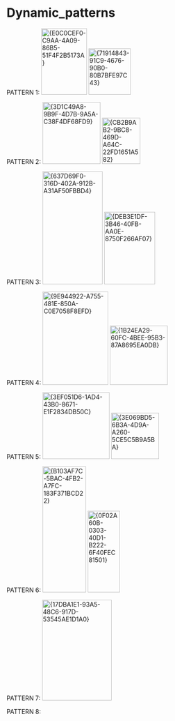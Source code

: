 # Dynamic_patterns
PATTERN 1:
<img width="105" height="152" alt="{E0C0CEF0-C9AA-4A09-86B5-51F4F2B5173A}" src="https://github.com/user-attachments/assets/a670192d-b550-438e-b408-8006980d30b1" />
<img width="97" height="106" alt="{71914843-91C9-4676-90B0-80B7BFE97C43}" src="https://github.com/user-attachments/assets/76cab629-14a8-4c8b-bf8a-f1d25641ad6a" />

PATTERN 2:
<img width="133" height="142" alt="{3D1C49A8-9B9F-4D7B-9A5A-C38F4DF68FD9}" src="https://github.com/user-attachments/assets/143766dc-5d98-4760-8e6d-28ef6cd58b8f" />
<img width="88" height="106" alt="{CB2B9AB2-9BC8-469D-A64C-22FD1651A582}" src="https://github.com/user-attachments/assets/322add27-68cc-4ff3-90e3-d5c27205dc11" />

PATTERN 3:
<img width="138" height="259" alt="{637D69F0-316D-402A-912B-A31AF50FBBD4}" src="https://github.com/user-attachments/assets/3d293343-9dfe-4315-9832-997b00801767" />
<img width="117" height="166" alt="{DEB3E1DF-3B46-40FB-AA0E-8750F266AF07}" src="https://github.com/user-attachments/assets/eb67fa7e-59e9-4de2-8865-fab10f73c2be" />

PATTERN 4:
<img width="151" height="214" alt="{9E944922-A755-481E-850A-C0E7058F8EFD}" src="https://github.com/user-attachments/assets/d0ed5a54-34e7-4327-9e52-bb2e83f5480c" />
<img width="133" height="136" alt="{1B24EA29-60FC-4BEE-95B3-87A8695EA0DB}" src="https://github.com/user-attachments/assets/7d0924c3-6552-4822-9b59-a70dbe9002e7" />

PATTERN 5:
<img width="154" height="153" alt="{3EF051D6-1AD4-43B0-8671-E1F2834DB50C}" src="https://github.com/user-attachments/assets/cc4af238-4fb3-4663-86e0-b2d7d36b9f73" />
<img width="110" height="106" alt="{3E069BD5-6B3A-4D9A-A260-5CE5C5B9A5BA}" src="https://github.com/user-attachments/assets/1ec8c374-a3bc-427c-9e6b-b9a2c81efb15" />

PATTERN 6:
<img width="100" height="289" alt="{B103AF7C-5BAC-4FB2-A7FC-183F371BCD22}" src="https://github.com/user-attachments/assets/fae5814f-93c7-4cc7-9070-f99886612a6c" />
<img width="74" height="187" alt="{0F02A60B-0303-40D1-B222-6F40FEC81501}" src="https://github.com/user-attachments/assets/cb35c3e8-f62b-405e-a45a-f8815f4464db" />

PATTERN 7:
<img width="160" height="231" alt="{17DBA1E1-93A5-48C6-917D-53545AE1D1A0}" src="https://github.com/user-attachments/assets/c1776258-e9ba-4f95-8bab-3de42641612e" />

PATTERN 8:
